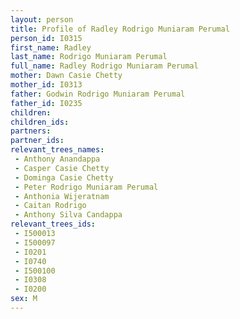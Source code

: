 ```yaml
---
layout: person
title: Profile of Radley Rodrigo Muniaram Perumal
person_id: I0315
first_name: Radley
last_name: Rodrigo Muniaram Perumal
full_name: Radley Rodrigo Muniaram Perumal
mother: Dawn Casie Chetty
mother_id: I0313
father: Godwin Rodrigo Muniaram Perumal
father_id: I0235
children:
children_ids:
partners:
partner_ids:
relevant_trees_names:
 - Anthony Anandappa
 - Casper Casie Chetty
 - Dominga Casie Chetty
 - Peter Rodrigo Muniaram Perumal
 - Anthonia Wijeratnam
 - Caitan Rodrigo
 - Anthony Silva Candappa
relevant_trees_ids:
 - I500013
 - I500097
 - I0201
 - I0740
 - I500100
 - I0308
 - I0200
sex: M
---
```


